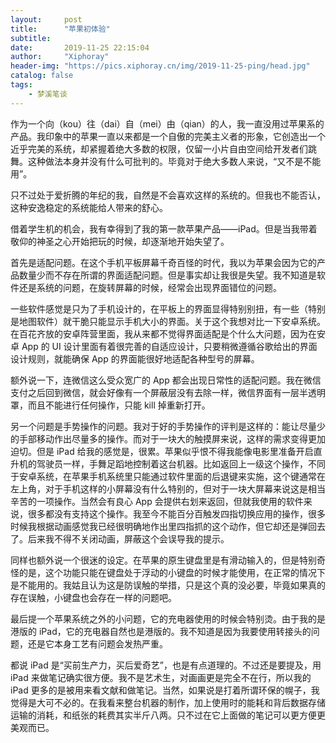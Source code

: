```yaml
---
layout:     post
title:      "苹果初体验"
subtitle:   
date:       2019-11-25 22:15:04
author:     "Xiphoray"
header-img: "https://pics.xiphoray.cn/img/2019-11-25-ping/head.jpg"
catalog: false
tags:     
    - 梦溪笔谈
---
```


作为一个向（kou）往（dai）自（mei）由（qian）的人，我一直没用过苹果系的产品。我印象中的苹果一直以来都是一个自傲的完美主义者的形象，它创造出一个近乎完美的系统，却紧握着绝大多数的权限，仅留一小片自由空间给开发者们跳舞。这种做法本身并没有什么可批判的。毕竟对于绝大多数人来说，“又不是不能用”。

只不过处于爱折腾的年纪的我，自然是不会喜欢这样的系统的。但我也不能否认，这种安逸稳定的系统能给人带来的舒心。

借着学生机的机会，我有幸得到了我的第一款苹果产品——iPad。但是当我带着敬仰的神圣之心开始把玩的时候，却逐渐地开始失望了。

首先是适配问题。在这个手机平板屏幕千奇百怪的时代，我以为苹果会因为它的产品数量少而不存在所谓的界面适配问题。但是事实却让我很是失望。我不知道是软件还是系统的问题，在旋转屏幕的时候，经常会出现界面错位的问题。

一些软件感觉是只为了手机设计的，在平板上的界面显得特别别扭，有一些（特别是地图软件）就干脆只能显示手机大小的界面。关于这个我想对比一下安卓系统。在百花齐放的安卓阵营里面，我从来都不觉得界面适配是个什么大问题，因为在安卓 App 的 UI 设计里面有着很完善的自适应设计，只要稍微遵循谷歌给出的界面设计规则，就能确保  App 的界面能很好地适配各种型号的屏幕。

额外说一下，连微信这么受众宽广的 App 都会出现日常性的适配问题。我在微信支付之后回到微信，就会好像有一个屏蔽层没有去除一样，微信界面有一层半透明罩，而且不能进行任何操作，只能 kill 掉重新打开。

另一个问题是手势操作的问题。我对于好的手势操作的评判是这样的：能让尽量少的手部移动作出尽量多的操作。而对于一块大的触摸屏来说，这样的需求变得更加迫切。但是 iPad 给我的感觉是，很累。苹果似乎恨不得我能像电影里准备开启直升机的驾驶员一样，手舞足蹈地控制着这台机器。比如返回上一级这个操作，不同于安卓系统，在苹果手机系统里只能通过软件里面的后退键来实施，这个键通常在左上角，对于手机这样的小屏幕没有什么特别的，但对于一块大屏幕来说这是相当辛苦的一项操作。当然会有良心 App 会提供右划来返回，但就我使用的软件来说，很多都没有支持这个操作。我至今不能百分百触发四指切换应用的操作，很多时候我根据动画感觉我已经很明确地作出里四指抓的这个动作，但它却还是弹回去了。后来我不得不关闭动画，屏蔽这个会误导我的提示。

同样也额外说一个很迷的设定。在苹果的原生键盘里是有滑动输入的，但是特别奇怪的是，这个功能只能在键盘处于浮动的小键盘的时候才能使用，在正常的情况下是不能用的。我姑且认为这是防误触的举措，只是这个真的没必要，毕竟如果真的存在误触，小键盘也会存在一样的问题吧。

最后提一个苹果系统之外的小问题，它的充电器使用的时候会特别烫。由于我的是港版的 iPad，它的充电器自然也是港版的。我不知道是因为我要使用转接头的问题，还是它本身工艺有问题会发热严重。

都说 iPad 是“买前生产力，买后爱奇艺”，也是有点道理的。不过还是要提及，用 iPad 来做笔记确实很方便。我不是艺术生，对画画更是完全不在行，所以我的 iPad 更多的是被用来看文献和做笔记。当然，如果说是打着所谓环保的幌子，我觉得是大可不必的。在我看来整台机器的制作，加上使用时的能耗和背后数据存储运输的消耗，和纸张的耗费其实半斤八两。只不过在它上面做的笔记可以更方便更美观而已。